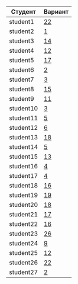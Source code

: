 | **Студент** | **Вариант**|
|-------------|------------|
| student1 | [22](./tasks/22) |
| student2 | [1](./tasks/1) |
| student3 | [14](./tasks/14) |
| student4 | [12](./tasks/12) |
| student5 | [17](./tasks/17) |
| student6 | [2](./tasks/2) |
| student7 | [3](./tasks/3) |
| student8 | [15](./tasks/15) |
| student9 | [11](./tasks/11) |
| student10 | [3](./tasks/3) |
| student11 | [5](./tasks/5) |
| student12 | [6](./tasks/6) |
| student13 | [18](./tasks/18) |
| student14 | [5](./tasks/5) |
| student15 | [13](./tasks/13) |
| student16 | [4](./tasks/4) |
| student17 | [4](./tasks/4) |
| student18 | [16](./tasks/16) |
| student19 | [19](./tasks/19) |
| student20 | [18](./tasks/18) |
| student21 | [17](./tasks/17) |
| student22 | [16](./tasks/16) |
| student23 | [26](./tasks/26) |
| student24 | [9](./tasks/9) |
| student25 | [12](./tasks/12) |
| student26 | [22](./tasks/22) |
| student27 | [2](./tasks/2) |
